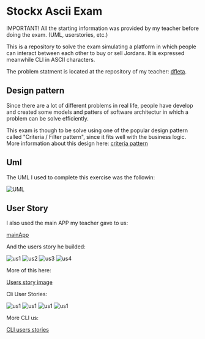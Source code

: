 # Stockx Ascii Exam

IMPORTANT! All the starting information was provided by my teacher before doing the exam. (UML, userstories, etc.)

This is a repository to solve the exam simulating a platform in which people can interact between each other to buy or sell Jordans. It is expressed meanwhile CLI in ASCII characters.

The problem statment is located at the repository of my teacher: [dfleta](https://github.com/dfleta/stockx-ascii).

## Design pattern

Since there are a lot of different problems in real life, people have develop and created some models and patters of software architectur in which a problem can be solve efficiently.

This exam is though to be solve using one of the popular design pattern called "Criteria / Filter pattern", since it fits well with the business logic. More information about this design here: [criteria pattern](https://sceweb.sce.uhcl.edu/helm/WEBPAGES-SoftwareDesignPatterns/myfiles/TableContents/Module-10/design_patterns__filter_pattern.html)

## Uml

The UML I used to complete this exercise was the followin:

![UML](diagrama_clases_UML_inked.jpg)

## User Story

I also used the main APP my teacher gave to us:

[mainApp](./stockasciiexam/src/main/java/edu/craptocraft/stockasciiexam/Stockx.java)

And the users story he builded:

![us1](./historias_de_usuaria_GUI/US_01.jpg)
![us2](./historias_de_usuaria_GUI/US_02.jpg)
![us3](./historias_de_usuaria_GUI/US_03.jpg)
![us4](./historias_de_usuaria_GUI/US_04.jpg)

More of this here:

[Users story image](./historias_de_usuaria_GUI/)

Cli User Stories:

![us1](./salida_CLI/ui_01.png)
![us1](./salida_CLI/ui_02.png)
![us1](./salida_CLI/ui_03.png)
![us1](./salida_CLI/ui_04.png)

More CLI us:

[CLI users stories](./salida_CLI/)
